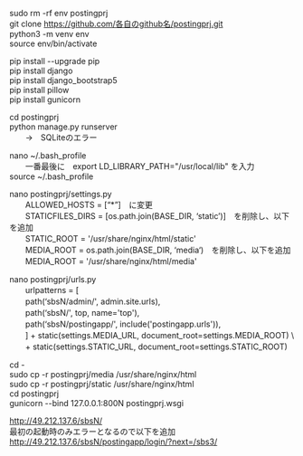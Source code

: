 sudo rm -rf  env  postingprj  
git clone https://github.com/各自のgithub名/postingprj.git  
python3 -m venv env  
source env/bin/activate  

pip install --upgrade pip  
pip install django  
pip install django_bootstrap5  
pip install pillow  
pip install gunicorn  

cd postingprj  
python manage.py runserver  
　　→　SQLiteのエラー  

nano ~/.bash_profile  
　　一番最後に　export LD_LIBRARY_PATH="/usr/local/lib"  を入力  
source ~/.bash_profile  

nano postingprj/settings.py  
　　ALLOWED_HOSTS = [“*”]　に変更  
　　STATICFILES_DIRS = [os.path.join(BASE_DIR, ‘static’)]　を削除し、以下を追加  
　　STATIC_ROOT = '/usr/share/nginx/html/static'  
　　MEDIA_ROOT = os.path.join(BASE_DIR, ‘media‘)　を削除し、以下を追加  
　　MEDIA_ROOT = '/usr/share/nginx/html/media'  
	
nano postingprj/urls.py  
　　urlpatterns = [  
　　path(‘sbsN/admin/', admin.site.urls),  
　　path(‘sbsN/', top, name='top'),  
　　path(‘sbsN/postingapp/', include('postingapp.urls')),  
　　] + static(settings.MEDIA_URL, document_root=settings.MEDIA_ROOT) \  
　　+ static(settings.STATIC_URL, document_root=settings.STATIC_ROOT)  

cd -    
sudo cp -r postingprj/media /usr/share/nginx/html  
sudo cp -r postingprj/static /usr/share/nginx/html  
cd postingprj  
gunicorn --bind 127.0.0.1:800N postingprj.wsgi  
  
http://49.212.137.6/sbsN/  
	最初の起動時のみエラーとなるので以下を追加  
	http://49.212.137.6/sbsN/postingapp/login/?next=/sbs3/  


